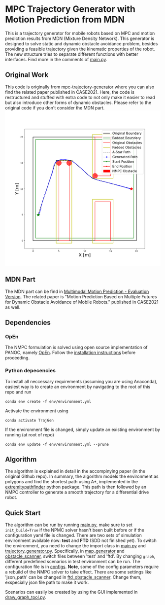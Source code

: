 # MPC Trajectory Generator with Motion Prediction from MDN
This is a trajectory generator for mobile robots based on MPC and motion prediction results from MDN (Mixture Density Network). This generator is designed to solve static and dynamic obstacle avoidance problem, besides providing a feasible trajectory given the kinematic properties of the robot. The new structure tries to separate different functions with better interfaces. Find more in the comments of [main.py](src/main.py).

## Original Work
This code is originally from [mpc-trajectory-generator](https://github.com/wljungbergh/mpc-trajectory-generator) where you can also find the related paper published in CASE2021. Here, the code is restructured and stuffed with extra code to not only make it easier to read but also introduce other forms of dynamic obstacles. Please refer to the original code if you don't consider the MDN part.
![Example](docs/example_image.png "Example")

## MDN Part
The MDN part can be find in [Multimodal Motion Prediction - Evaluation Version](https://github.com/Woodenonez/multimodal_motion_prediction).
The related paper is "Motion Prediction Based on Multiple Futures for Dynamic Obstacle Avoidance of Mobile Robots." published in CASE2021 as well.

## Dependencies

### OpEn
The NMPC formulation is solved using open source implementation of PANOC, namely [OpEn](https://alphaville.github.io/optimization-engine/). Follow the [installation instructions](https://alphaville.github.io/optimization-engine/docs/installation) before proceeding. 
### Python depecencies
To install all neccessary requirements (assuming you are using Anaconda), easiest way is to create an environment by navigating to the root of this repo and run 
   ```
   conda env create -f env/environment.yml
   ```

Activate the environment using
   ```
   conda activate TrajGen
   ```
   
If the environment file is changed, simply update an existing environment by running (at root of repo)
   ```
   conda env update -f env/environment.yml --prune
   ```

## Algorithm 
The algorithm is explained in detail in the accompinying paper (in the original Github repo). In summary, the algorithm models the environment as polygons and find the shortest path using A*, implemented in the [extremitypathfinder](https://github.com/MrMinimal64/extremitypathfinder) python package. This path is then followed by an NMPC controller to generate a smooth trajectory for a differential drive robot. 

## Quick Start
The algorithm can be run by running [main.py](src/main.py), make sure to set `init_build=True` if the NPMC solver hasn't been built before or if the configuration yaml file is changed.
There are two sets of simulation environment available now: **test** and **FTD** (SDD not finished yet). To switch the environment, you need to change the import class in [main.py](src/main.py) and [trajectory_generator.py](src/trajectory_generator.py). Specifically, in [map_generator](src/map_generator) and [obstacle_scanner](src/obstacle_scanner), switch files between 'test' and 'ftd'.
By changing `graph`, different predefined scenarios in test environment can be run. The configuration file is in [configs](configs). **Note**, some of the config parameters require a rebuild of the NMPC solver to take effect. 
There are some settings like 'json_path' can be changed in [ftd_obstacle_scanner](src/obstacle_scanner/ftd_dynamic_obstacles). Change them, exspecially json file path to make it work.

Scenarios can easily be created by using the GUI implemented in [draw_graph_tool.py](src/utils/draw_graph_tool.py).


